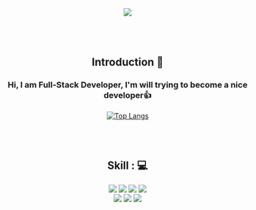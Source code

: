 <div align="center">
<img src="https://capsule-render.vercel.app/api?type=waving&color=auto&height=200&section=header&text=Hi%20There,%20I'm%20YongGyu&fontSize=60"/>
<br/><br/><br/><br/>

<!-- Intro -->
## Introduction :raised_hands:

### Hi, I am Full-Stack Developer, I'm will trying to become a nice developer👍
    

  
[![Top Langs](https://github-readme-stats.vercel.app/api/top-langs/?username=sodra6&layout=compact)](https://github.com/sodra6/github-readme-stats)

<br/><br/>
 
<!-- My Skill Area -->
## Skill : 💻
<!-- Java -->
<img src="https://img.shields.io/badge/Java-007396?style=flat&logo=Java&logoColor=white"/>
<!-- Spring -->
<img src="https://img.shields.io/badge/Spring-61DAFB?style=flat&logo=Spring&logoColor=white"/>
<!-- Spring boot -->
<img src="https://img.shields.io/badge/Spring Boot-6DB33F?style=flat&logo=Spring Boot&logoColor=white"/>
<!-- PostgreSQL -->
<img src="https://img.shields.io/badge/PostgreSQL-4169E1?style=flat&logo=PostgreSQL&logoColor=white"/>
<!-- Oracle -->
<br/>
<img src="https://img.shields.io/badge/PostgreSQL-F80000?style=flat&logo=Oracle&logoColor=white"/> 
<!-- Javascript -->
<img src="https://img.shields.io/badge/Javascript-F7DF1E?style=flat&logo=JavaScript&logoColor=white">
<!-- React -->
<img src="https://img.shields.io/badge/React-61DAFB?style=flat&logo=React&logoColor=white"/>

 
</div>
